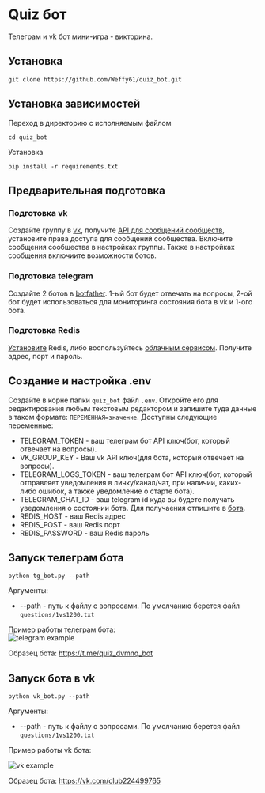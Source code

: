 # Quiz бот

Телеграм и vk бот мини-игра - викторина.

## Установка

```commandline
git clone https://github.com/Weffy61/quiz_bot.git
```

## Установка зависимостей
Переход в директорию с исполняемым файлом

```commandline
cd quiz_bot
```

Установка
```commandline
pip install -r requirements.txt
```

## Предварительная подготовка

### Подготовка vk

Создайте группу в [vk](vk.com), получите [API для сообщений сообществ](https://dev.vk.com/ru/api/community-messages/getting-started?ref=old_portal), установите права доступа для сообщений 
сообщества. Включите сообщения сообщества в настройках группы. Также в настройках сообщения включиите возможности ботов.  

### Подготовка telegram

Создайте 2 ботов в [botfather](https://t.me/BotFather). 1-ый бот будет отвечать на вопросы, 2-ой бот будет 
использоваться для мониторинга состояния бота в vk и 1-ого бота.

### Подготовка Redis
[Установите](https://timeweb.cloud/tutorials/redis/ustanovka-i-nastrojka-redis-dlya-raznyh-os) Redis, 
либо воспользуйтесь [облачным сервисом](https://redis.com). Получите адрес, порт и пароль.

## Создание и настройка .env

Создайте в корне папки `quiz_bot` файл `.env`. Откройте его для редактирования любым текстовым редактором
и запишите туда данные в таком формате: `ПЕРЕМЕННАЯ=значение`.
Доступны следующие переменные:
 - TELEGRAM_TOKEN - ваш телеграм бот API ключ(бот, который отвечает на вопросы).
 - VK_GROUP_KEY - Ваш vk API ключ(для бота, который отвечает на вопросы).
 - TELEGRAM_LOGS_TOKEN - ваш телеграм бот API ключ(бот, который отправляет уведомления в личку/канал/чат, при наличии, 
каких-либо ошибок, а также уведомление о старте бота).
 - TELEGRAM_CHAT_ID - ваш telegram id  куда вы будете получать уведомления о  состоянии бота. Для получаения отпишите в 
[бота](https://telegram.me/userinfobot).
 - REDIS_HOST - ваш Redis адрес
 - REDIS_POST - ваш Redis порт
 - REDIS_PASSWORD - ваш Redis пароль


## Запуск телеграм бота

```commandline
python tg_bot.py --path
```
Аргументы:  

- --path - путь к файлу с вопросами. По умолчанию берется файл `questions/1vs1200.txt`

Пример работы телеграм бота:  
![telegram example](https://dvmn.org/filer/canonical/1569215494/324/)

Образец бота:
https://t.me/quiz_dvmnq_bot

## Запуск бота в vk

```commandline
python vk_bot.py --path
```

Аргументы:  

- --path - путь к файлу с вопросами. По умолчанию берется файл `questions/1vs1200.txt`

Пример работы vk бота:

![vk example](https://dvmn.org/filer/canonical/1569215498/325/)

Образец бота:
https://vk.com/club224499765
